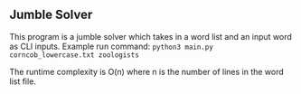 ## Jumble Solver

This program is a jumble solver which takes in a word list and an input word as CLI inputs.
Example run command:
`python3 main.py corncob_lowercase.txt zoologists`

The runtime complexity is O(n) where n is the number of lines in the word list file.